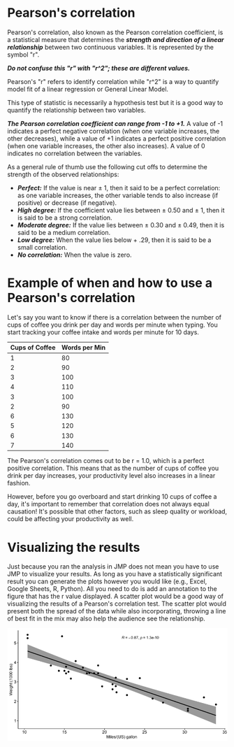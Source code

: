 # Pearson's correlation

Pearson's correlation, also known as the Pearson correlation coefficient, is a statistical measure that determines the ***strength and direction of a linear relationship*** between two continuous variables.
It is represented by the symbol "r".

***Do not confuse this "r" with "r^2"; these are different values.***

Pearson's "r" refers to identify correlation while "r^2" is a way to quantify model fit of a linear regression or General Linear Model.

This type of statistic is necessarily a hypothesis test but it is a good way to quantify the relationship between two variables.

***The Pearson correlation coefficient can range from -1 to +1.***
A value of -1 indicates a perfect negative correlation (when one variable increases, the other decreases), while a value of +1 indicates a perfect positive correlation (when one variable increases, the other also increases).
A value of 0 indicates no correlation between the variables.

As a general rule of thumb use the following cut offs to determine the strength of the observed relationships:
- ***Perfect:*** If the value is near ± 1, then it said to be a perfect correlation: as one variable increases, the other variable tends to also increase (if positive) or decrease (if negative).
- ***High degree:*** If the coefficient value lies between ± 0.50 and ± 1, then it is said to be a strong correlation.
- ***Moderate degree:*** If the value lies between ± 0.30 and ± 0.49, then it is said to be a medium correlation.
- ***Low degree:*** When the value lies below + .29, then it is said to be a small correlation.
- ***No correlation:*** When the value is zero.

# Example of when and how to use a Pearson's correlation

Let's say you want to know if there is a correlation between the number of cups of coffee you drink per day and words per minute when typing.
You start tracking your coffee intake and words per minute for 10 days.

| Cups of Coffee | Words per Min |
| -------------- | ------------- |
| 1              | 80            |
| 2              | 90            |
| 3              | 100           |
| 4              | 110           |
| 3              | 100           |
| 2              | 90            |
| 6              | 130           |
| 5              | 120           |
| 6              | 130           |
| 7              | 140           |

The Pearson's correlation comes out to be r = 1.0, which is a perfect positive correlation.
This means that as the number of cups of coffee you drink per day increases, your productivity level also increases in a linear fashion.

However, before you go overboard and start drinking 10 cups of coffee a day, it's important to remember that correlation does not always equal causation!
It's possible that other factors, such as sleep quality or workload, could be affecting your productivity as well.

# Visualizing the results

Just because you ran the analysis in JMP does not mean you have to use JMP to visualize your results.
As long as you have a statistically significant result you can generate the plots however you would like (e.g., Excel, Google Sheets, R, Python).
All you need to do is add an annotation to the figure that has the r value displayed.
A scatter plot would be a good way of visualizing the results of a Pearson's correlation test.
The scatter plot would present both the spread of the data while also incorporating, throwing a line of best fit in the mix may also help the audience see the relationship.

![](../pages/images/example_viz/pearsons.png)
